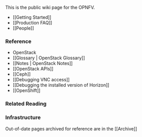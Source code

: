 This is the public wiki page for the OPNFV.

* [[Getting Started]]
* [[Production FAQ]] 
* [[People]]

### Reference
* OpenStack
 * [[Glossary | OpenStack Glossary]]
 * [[Notes | OpenStack Notes]]
 * [[OpenStack APIs]]
* [[Ceph]]
* [[Debugging VNC access]]
* [[Debugging the installed version of Horizon]]
* [[OpenShift]]

### Related Reading

### Infrastructure 

Out-of-date pages archived for reference are in the [[Archive]]
